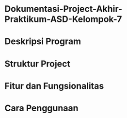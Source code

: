 # Dokumentasi-Project-Akhir-Praktikum-ASD-Kelompok-7

# Deskripsi Program

# Struktur Project

# Fitur dan Fungsionalitas

# Cara Penggunaan
